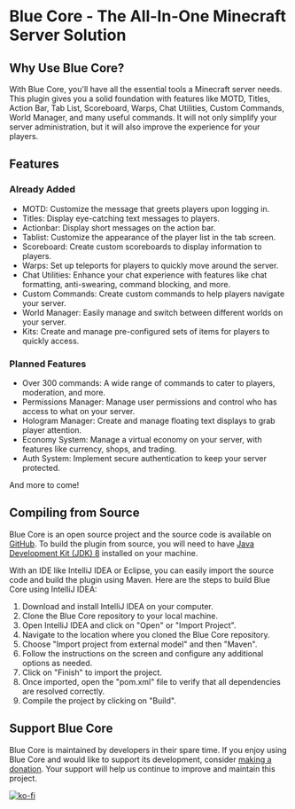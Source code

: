 # Blue Core - The All-In-One Minecraft Server Solution

## Why Use Blue Core?
With Blue Core, you'll have all the essential tools a Minecraft server needs. This plugin gives you a solid foundation with features like MOTD, Titles, Action Bar, Tab List, Scoreboard, Warps, Chat Utilities, Custom Commands, World Manager, and many useful commands. It will not only simplify your server administration, but it will also improve the experience for your players.

## Features

### Already Added
- MOTD: Customize the message that greets players upon logging in.
- Titles: Display eye-catching text messages to players.
- Actionbar: Display short messages on the action bar.
- Tablist: Customize the appearance of the player list in the tab screen.
- Scoreboard: Create custom scoreboards to display information to players.
- Warps: Set up teleports for players to quickly move around the server.
- Chat Utilities: Enhance your chat experience with features like chat formatting, anti-swearing, command blocking, and more.
- Custom Commands: Create custom commands to help players navigate your server.
- World Manager: Easily manage and switch between different worlds on your server.
- Kits: Create and manage pre-configured sets of items for players to quickly access.

### Planned Features
- Over 300 commands: A wide range of commands to cater to players, moderation, and more.
- Permissions Manager: Manage user permissions and control who has access to what on your server.
- Hologram Manager: Create and manage floating text displays to grab player attention.
- Economy System: Manage a virtual economy on your server, with features like currency, shops, and trading.
- Auth System: Implement secure authentication to keep your server protected.

And more to come!

## Compiling from Source

Blue Core is an open source project and the source code is available on [GitHub](https://github.com/BluevaDevelopment/BlueCore). To build the plugin from source, you will need to have [Java Development Kit (JDK) 8](https://adoptopenjdk.net/?variant=openjdk8&jvmVariant=hotspot) installed on your machine. 

With an IDE like IntelliJ IDEA or Eclipse, you can easily import the source code and build the plugin using Maven. Here are the steps to build Blue Core using IntelliJ IDEA:

1. Download and install IntelliJ IDEA on your computer.
2. Clone the Blue Core repository to your local machine.
3. Open IntelliJ IDEA and click on "Open" or "Import Project".
4. Navigate to the location where you cloned the Blue Core repository.
5. Choose "Import project from external model" and then "Maven".
6. Follow the instructions on the screen and configure any additional options as needed.
7. Click on "Finish" to import the project.
8. Once imported, open the "pom.xml" file to verify that all dependencies are resolved correctly.
9. Compile the project by clicking on "Build".

## Support Blue Core
Blue Core is maintained by developers in their spare time. If you enjoy using Blue Core and would like to support its development, consider [making a donation](https://ko-fi.com/bluecore). Your support will help us continue to improve and maintain this project.

[![ko-fi](https://ko-fi.com/img/githubbutton_sm.svg)](https://ko-fi.com/V7V3IE7VS)
